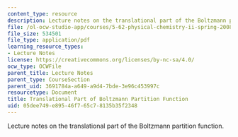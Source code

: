 ```yaml
---
content_type: resource
description: Lecture notes on the translational part of the Boltzmann partition function.
file: /ol-ocw-studio-app/courses/5-62-physical-chemistry-ii-spring-2008/05dee749e89546f765c78135b35f2348_07_562ln08.pdf
file_size: 534501
file_type: application/pdf
learning_resource_types:
- Lecture Notes
license: https://creativecommons.org/licenses/by-nc-sa/4.0/
ocw_type: OCWFile
parent_title: Lecture Notes
parent_type: CourseSection
parent_uid: 3691784a-a649-a9d4-7bde-3e96c453997c
resourcetype: Document
title: Translational Part of Boltzmann Partition Function
uid: 05dee749-e895-46f7-65c7-8135b35f2348
---
```

Lecture notes on the translational part of the Boltzmann partition function.